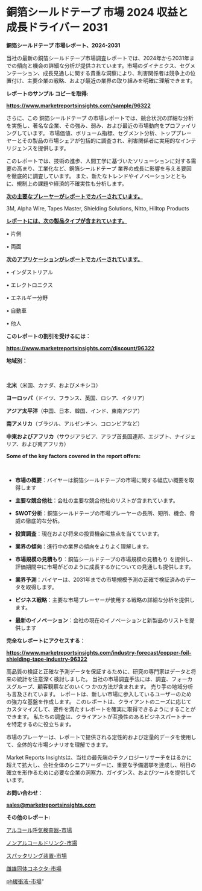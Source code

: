 # 銅箔シールドテープ 市場 2024 収益と成長ドライバー 2031

<strong>銅箔シールドテープ 市場レポート、2024-2031</strong>

当社の最新の銅箔シールドテープ市場調査レポートでは、2024年から2031年までの傾向と機会の詳細な分析が提供されています。市場のダイナミクス、セグメンテーション、成長見通しに関する貴重な洞察により、利害関係者は競争上の位置付け、主要企業の戦略、および最近の業界の取り組みを明確に理解できます。



<strong>レポートのサンプル コピーを取得:</strong> <a href=https://www.marketreportsinsights.com/sample/96322>

<strong><u>https://www.marketreportsinsights.com/sample/96322</u></strong></a>

さらに、この 銅箔シールドテープ の市場レポートでは、競合状況の詳細な分析を実施し、著名な企業、その強み、弱み、および最近の市場動向をプロファイリングしています。 市場価値、ボリューム指標、セグメント分析、トッププレーヤーとその製品の市場シェアが包括的に調査され、利害関係者に実用的なインテリジェンスを提供します。

このレポートでは、技術の進歩、人間工学に基づいたソリューションに対する需要の高まり、工業化など、銅箔シールドテープ 業界の成長に影響を与える要因を徹底的に調査しています。 また、新たなトレンドやイノベーションとともに、規制上の課題や経済的不確実性も分析します。



<strong><u>次の主要なプレーヤーがレポートでカバーされています。</u></strong>

3M, Alpha Wire, Tapes Master, Shielding Solutions, Nitto, Hilltop Products



<strong><u><b>レポートには、次の製品タイプが含まれています。</b></u></strong>

• 片側

• 両面



<strong><u><b>次のアプリケーションがレポートでカバーされています。</b></u></strong>

• インダストリアル

• エレクトロニクス

• エネルギー分野

• 自動車

• 他人



<strong><b>このレポートの割引を受けるには：</b></strong>

<a href=https://www.marketreportsinsights.com/discount/96322>

<strong><u>https://www.marketreportsinsights.com/discount/96322</u></strong></a>



<strong>地域別：</strong>

<strong> </strong>



<strong>北米</strong>（米国、カナダ、およびメキシコ）



<strong>ヨーロッパ</strong>（ドイツ、フランス、英国、ロシア、イタリア）



<strong>アジア太平洋</strong>（中国、日本、韓国、インド、東南アジア）



<strong>南アメリカ</strong>（ブラジル、アルゼンチン、コロンビアなど）



<strong>中東およびアフリカ</strong>（サウジアラビア、アラブ首長国連邦、エジプト、ナイジェリア、および南アフリカ）



<strong>Some of the key factors covered in the report offers:</strong>

<strong> </strong>
<ul>
  <li>

<strong>市場の概要</strong>：バイヤーは銅箔シールドテープの市場に関する幅広い概要を取得します</li>
  <li>

<strong>主要な競合他社</strong>：会社の主要な競合他社のリストが含まれています。</li>
  <li>

<strong>SWOT分析</strong>：銅箔シールドテープの市場プレーヤーの長所、短所、機会、脅威の徹底的な分析。</li>
  <li>

<strong>投資調査</strong>：現在および将来の投資機会に焦点を当てています。</li>
  <li>

<strong>業界の傾向</strong>：進行中の業界の傾向をよりよく理解します。</li>
  <li>

<strong>市場規模の見積もり</strong>：銅箔シールドテープの市場規模の見積もり を提供し、評価期間中に市場がどのように成長するかについての見通しも提供します。</li>
  <li>

<strong>業界予測</strong>：バイヤーは、2031年までの市場規模予測の正確で検証済みのデータを取得します。</li>
  <li>

<strong>ビジネス戦略</strong>：主要な市場プレーヤーが使用する戦略の詳細な分析を提供します。</li>
  <li>

<strong>最新のイノベーション</strong>：会社の現在のイノベーションと新製品のリストを提供します</li>
</ul>


<strong>完全なレポートにアクセスする</strong>：

<a href=https://www.marketreportsinsights.com/industry-forecast/copper-foil-shielding-tape-industry-96322>

<strong><u>https://www.marketreportsinsights.com/industry-forecast/copper-foil-shielding-tape-industry-96322</u></strong></a>

高品質の検証と正確な予測データを保証するために、研究の専門家はデータと将来の統計を注意深く検討しました。 当社の市場調査手法には、調査、フォーカスグループ、顧客観察などのいくつ かの方法が含まれます。 売り手の地域分析も言及されています。 レポートは、新しい市場に参入しているユーザーのための強力な基盤を作成します。 このレポートは、クライアントのニーズに応じてカスタマイズして、要件を満たすレポートを確実に取得できるようにすることができます。 私たちの調査は、クライアントが互換性のあるビジネスパートナーを特定するのに役立ちます。

市場のプレーヤーは、レポートで提供される定性的および定量的データを使用して、全体的な市場シナリオを理解できます。

Market Reports Insightsは、当社の最先端のテクノロジーリサーチをはるかに超えて拡大し、会社全体のシニアリーダーに、重要な予備選挙を達成し、明日の確立を形作るために必要な企業の洞察力、ガイダンス、およびツールを提供しています。



<strong><b>お問い合わせ</b></strong>：

<a href=mailto:sales@marketreportsinsights.com>

<strong><u>sales@marketreportsinsights.com</u></strong></a>



<strong>その他のレポート:</strong>

<a href=https://www.linkedin.com/pulse/アルコール呼気検査器-市場-2023-年のダイナミクスとビジネストレンド-lcc0f/>アルコール呼気検査器-市場</a>

<a href=https://www.linkedin.com/pulse/ノンアルコールドリンク-市場-2030-年までの需要に焦点を当てた-2023-ld19f/>ノンアルコールドリンク-市場</a>

<a href=https://www.linkedin.com/pulse/スパッタリング装置-市場-2023-最新の-cagr-および成長分析-2030-pr-news-hub-mltjf/>スパッタリング装置-市場</a>

<a href=https://www.linkedin.com/pulse/雌雄同体コネクタ-市場-2023-競争分析と事業成長-2030-analytics-achievers-24-analysis-fdvrf/>雌雄同体コネクタ-市場</a>

<a href=https://www.linkedin.com/pulse/ph緩衝液-市場-2023-競争分析と事業成長-2030-consumer-connection-collective-360-etk7f/>ph緩衝液-市場</a>"
